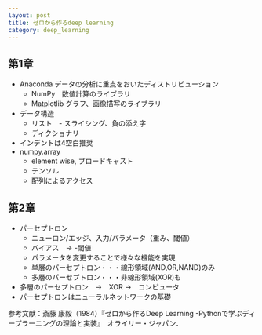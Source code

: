 ```yaml
---
layout: post
title: ゼロから作るdeep learning
category: deep_learning
---
```


## 第1章
+ Anaconda データの分析に重点をおいたディストリビューション
  + NumPy　数値計算のライブラリ
  + Matplotlib グラフ、画像描写のライブラリ
+ データ構造
  + リスト　- スライシング、負の添え字
  + ディクショナリ
+ インデントは4空白推奨
+ numpy.array
  + element wise, ブロードキャスト
  + テンソル
  + 配列によるアクセス

## 第2章
+ パーセプトロン
  + ニューロン/エッジ、入力/パラメータ（重み、閾値）
  + バイアス　→ -閾値
  + パラメータを変更することで様々な機能を実現
  + 単層のパーセプトロン・・・線形領域(AND,OR,NAND)のみ
  + 多層のパーセプトロン・・・非線形領域(XOR)も
+ 多層のパーセプトロン　→　XOR →　コンピュータ
+ パーセプトロンはニューラルネットワークの基礎


参考文献：斎藤 康毅（1984）『ゼロから作るDeep Learning -Pythonで学ぶディープラーニングの理論と実装』　オライリー・ジャパン．
